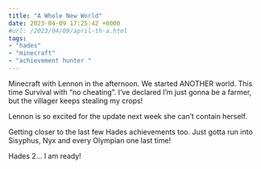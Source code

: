 ```yaml
---
title: "A Whole New World"
date: 2023-04-09 17:25:42 +0000
#url: /2023/04/09/april-th-a.html
tags:
- "hades"
- "minecraft"
- "achievement hunter "
---
```

Minecraft with Lennon in the afternoon. We started ANOTHER world. This time Survival with “no cheating”. I’ve declared I’m just gonna be a farmer, but the villager keeps stealing my crops! 

Lennon is so excited for the update next week she can’t contain herself. 

Getting closer to the last few Hades achievements too. Just gotta run into Sisyphus, Nyx and every Olympian one last time! 

Hades 2… I am ready! 